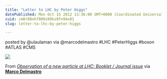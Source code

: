 ```yaml
---
title: "Letter to LHC by Peter Higgs"
datePublished: Mon Oct 15 2012 13:36:00 GMT+0000 (Coordinated Universal Time)
cuid: cm8r88nh7000z09kz0fn94x01
slug: letter-to-lhc-by-peter-higgs

---
```



posted by @ulaulaman via @marcodelmastro #LHC #PeterHiggs #boson #ATLAS #CMS

![](https://cdn.hashnode.com/res/hashnode/image/upload/v1743072294418/9ef433ad-4bf0-479c-a2fe-c96800e0c3af.png)

From [_Observation of a new particle at LHC: Booklet / Journal issue_](http://webshop.elsevier.com/campaigns/higgsParticle/?utm_source=ESJ001&SIS_ID=&utm_term=20121004higgsbosonpts&utm_campaign=&utm_content=&utm_medium=email&bid=DAPK67F:TK80P1F) via [**Marco Delmastro**](http://www.borborigmi.org/2012/10/15/lo-stile-non-si-compra-nemmeno-se-hai-inventato-il-meccanismo-di-higgs/)